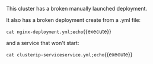This cluster has a broken manually launched deployment.

It also has a broken deployment create from a .yml file:

`cat nginx-deployment.yml;echo`{{execute}}

and a service that won't start:

`cat clusterip-serviceservice.yml;echo`{{execute}}